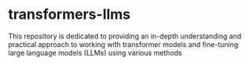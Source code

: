 # transformers-llms
This repository is dedicated to providing an in-depth understanding and practical approach to working with transformer models and fine-tuning large language models (LLMs) using various methods
